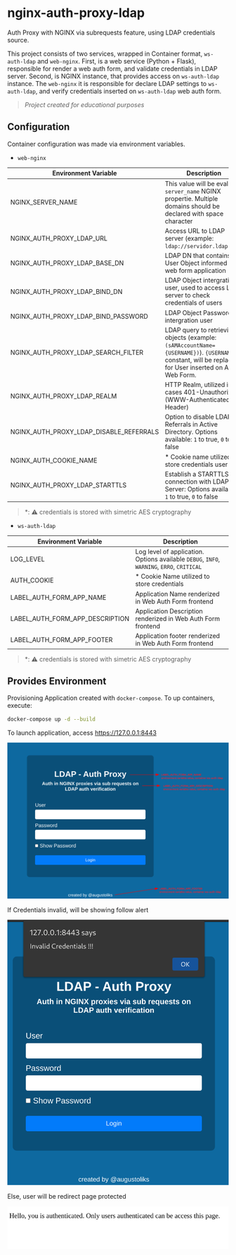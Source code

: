# nginx-auth-proxy-ldap

Auth Proxy with NGINX via subrequests feature, using LDAP credentials source.

This project consists of two services, wrapped in Container format, `ws-auth-ldap` and `web-nginx`. First, is a web service (Python + Flask), responsible for render a web auth form, and validate credentials in LDAP server. Second, is NGINX instance, that provides access on `ws-auth-ldap` instance. The `web-nginx` it is responsible for declare LDAP settings to `ws-auth-ldap`, and verify credentials inserted on `ws-auth-ldap` web auth form.

> *Project created for educational purposes*

## Configuration 

Container configuration was made via environment variables.

- `web-nginx`

Environment Variable                    | Description
---                                     |---
NGINX_SERVER_NAME                       | This value will be evaluate ``server_name`` NGINX propertie. Multiple domains should be declared with space character
NGINX_AUTH_PROXY_LDAP_URL               | Access URL to LDAP server (example: ``ldap://servidor.ldap:389``)
NGINX_AUTH_PROXY_LDAP_BASE_DN           | LDAP DN that contains User Object informed in web form application
NGINX_AUTH_PROXY_LDAP_BIND_DN           | LDAP Object intergration user, used to access LDAP server to check credentials of users
NGINX_AUTH_PROXY_LDAP_BIND_PASSWORD     | LDAP Object Password intergration user
NGINX_AUTH_PROXY_LDAP_SEARCH_FILTER     | LDAP query to retrieving objects (example: `(sAMAccountName={USERNAME})`). `{USERNAME}` constant, will be replaced for User inserted on Auth Web Form.
NGINX_AUTH_PROXY_LDAP_REALM             | HTTP Realm, utilized in cases 401-Unauthorized (WWW-Authenticated Header)
NGINX_AUTH_PROXY_LDAP_DISABLE_REFERRALS | Option to disable LDAP Referrals in Active Directory. Options available: `1` to true, `0` to false
NGINX_AUTH_COOKIE_NAME                  | * Cookie name utilized to store credentials user 
NGINX_AUTH_PROXY_LDAP_STARTTLS          | Establish a STARTTLS connection with LDAP Server:  Options available: `1` to true, `0` to false

> *: :warning: credentials is stored with simetric AES cryptography

- `ws-auth-ldap`

Environment Variable                    | Description
---                                     |---
LOG_LEVEL                               | Log level of application. Options available `DEBUG`, `INFO`, `WARNING`, `ERRO`, `CRITICAL`
AUTH_COOKIE                             | * Cookie Name utilized to store credentials
LABEL_AUTH_FORM_APP_NAME                | Application Name renderized in Web Auth Form frontend 
LABEL_AUTH_FORM_APP_DESCRIPTION         | Application Description renderized in Web Auth Form frontend
LABEL_AUTH_FORM_APP_FOOTER              | Application footer renderized in Web Auth Form frontend

> *: :warning: credentials is stored with simetric AES cryptography

## Provides Environment

Provisioning Application created with `docker-compose`. To up containers, execute:

```bash
docker-compose up -d --build
```

To launch application, access https://127.0.0.1:8443

![](docs/web-form.png)

If Credentials invalid, will be showing follow alert

![](docs/auth-error.png)

Else, user will be redirect page protected

![](docs/auth-ok.png)
